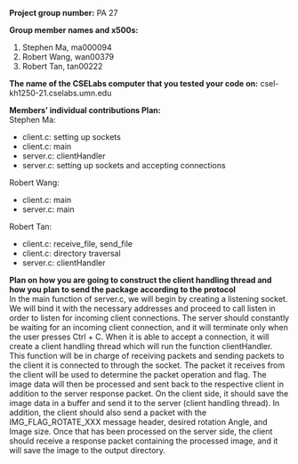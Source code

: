**Project group number:** PA 27

**Group member names and x500s:**
1. Stephen Ma, ma000094
2. Robert Wang, wan00379
3. Robert Tan, tan00222

**The name of the CSELabs computer that you tested your code on:**
csel-kh1250-21.cselabs.umn.edu

**Members’ individual contributions Plan:**  
Stephen Ma:
* client.c: setting up sockets
* client.c: main
* server.c: clientHandler
* server.c: setting up sockets and accepting connections

Robert Wang:
* client.c: main
* server.c: main

Robert Tan:
* client.c: receive_file, send_file
* client.c: directory traversal
* server.c: clientHandler

**Plan on how you are going to construct the client handling thread and how you plan to send the package according to the protocol**  
In the main function of server.c, we will begin by creating a listening socket. We will bind it with the necessary addresses and proceed to call listen in order to listen for incoming client connections. The server should constantly be waiting for an incoming client connection, and it will terminate only when the user presses Ctrl + C. When it is able to accept a connection, it will create a client handling thread which will run the function clientHandler. This function will be in charge of receiving packets and sending packets to the client it is connected to through the socket. The packet it receives from the client will be used to determine the packet operation and flag. The image data will then be processed and sent back to the respective client in addition to the server response packet. On the client side, it should save the image data in a buffer and send it to the server (client handling thread). In addition, the client should also send a packet with the IMG_FLAG_ROTATE_XXX message header, desired rotation Angle, and Image size. Once that has been processed on the server side, the client should receive a response packet containing the processed image, and it will save the image to the output directory. 
